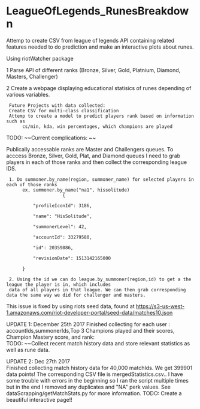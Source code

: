 # LeagueOfLegends_RunesBreakdown

Attemp to create CSV from league of legends API containing related features needed to do prediction and make an interactive plots about runes.

Using riotWatcher package

1 Parse API of different ranks (Bronze, Silver, Gold, Platnium, Diamond, Masters, Challenger)

2 Create a webpage displaying educational statisics of runes depending of various variables. 

     Future Projects with data collected: 
     Create CSV for multi-class classification
     Attemp to create a model to predict players rank based on information such as 
          cs/min, kda, win percentages, which champions are played

TODO: ~~Current complications: ~~

Publically accessable ranks are Master and Challengers queues. To acccess Bronze, Silver, Gold, Plat, and Diamond queues I need to grab players in each of those ranks and then collect the corresponding league IDS. 

     1. Do summoner.by_name(region, summoner_name) for selected players in each of those ranks
          ex, summoner.by_name("na1", hissolitude)          
                         {
                         
              "profileIconId": 3186,
              
              "name": "HisSolitude",
              
              "summonerLevel": 42,
              
              "accountId": 33279580,
              
              "id": 20359886,
              
              "revisionDate": 1513142165000
              
          }
          
     2. Using the id we can do league.by_summoner(region,id) to get a the league the player is in, which includes 
     data of all players in that league. We can then grab corresponding data the same way we did for challenger and masters.
This issue is fixed by using riots seed data, found at https://s3-us-west-1.amazonaws.com/riot-developer-portal/seed-data/matches10.json
          
UPDATE 1: December 25th 2017
     Finished collecting for each user : accountIds,summonerIds,Top 3 Champions played and their scores, Champion Mastery score, and rank:  
     TODO: ~~Collect recent match history data and store relevant statistics as well as rune data.
     
UPDATE 2: Dec 27th 2017  
     Finished collecting match history data for 40,000 matchIds. We get 399901 data points! The corresponding CSV file is mergedStatistics.csv.. I have some trouble with errors in the beginning so I ran the script multiple times but in the end I removed any duplicates and "NA" perk values. See dataScrapping/getMatchStats.py for more information.
     TODO: Create a beautiful interactive page!!
